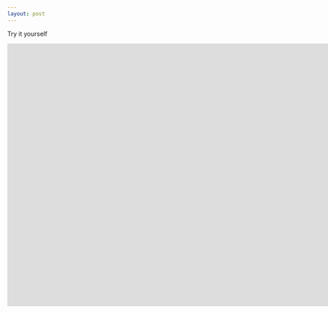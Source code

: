 ```yaml
---
layout: post
---
```

Try it yourself

<iframe width="1600" height="600" src="https://deepidea.github.io/brisk-table/examples/try-it-yourself.html" frameborder="0" allowfullscreen></iframe>
